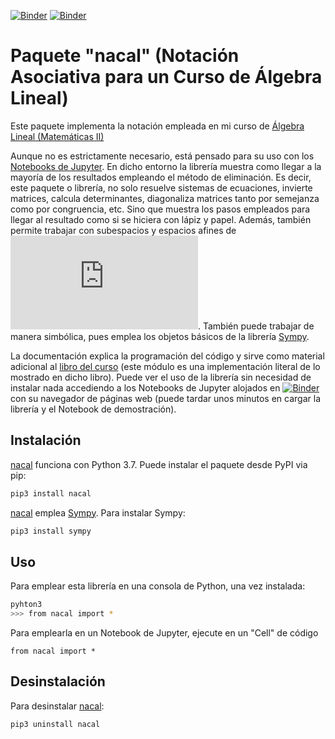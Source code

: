 [![Binder](https://mybinder.org/badge_logo.svg)](https://mybinder.org/v2/gh/mbujosab/nacallib/master?filepath=doc%2FNotebooks%2FNotebook.ipynb)
[![Binder](https://mybinder.org/badge_logo.svg)](https://mybinder.org/v2/gh/mbujosab/nacal-Jupyter-Notebooks/master)

# Paquete "nacal" (Notación Asociativa para un Curso de Álgebra Lineal)

Este paquete implementa la notación empleada en mi curso de [Álgebra Lineal (Matemáticas II)](https://www.ucm.es/fundamentos-analisis-economico2/algebra-2)

Aunque no es estrictamente necesario, está pensado para su uso con los [Notebooks de Jupyter](https://jupyter.org/).
En dicho entorno la librería muestra como llegar a la mayoría de los resultados empleando el método de 
eliminación. Es decir, este paquete o librería, no solo resuelve sistemas de ecuaciones, invierte 
matrices, calcula determinantes, diagonaliza matrices tanto por semejanza como por congruencia, etc. 
Sino que muestra los pasos empleados para llegar al resultado como si se hiciera con lápiz y papel. 
Además, también permite trabajar con subespacios y espacios afines de
![equation](https://latex.codecogs.com/gif.latex?%5Cmathbb%7BR%7D%5En). También puede trabajar de 
manera simbólica, pues emplea los objetos básicos de la librería [Sympy](https://www.sympy.org/en/index.html).

La documentación explica la programación del código y sirve como
material adicional al [libro del curso](https://github.com/mbujosab/CursoDeAlgebraLineal)
(este módulo es una implementación literal de lo mostrado en
dicho libro). Puede ver el uso de la librería sin necesidad de
instalar nada accediendo a los Notebooks de Jupyter alojados en
[![Binder](https://mybinder.org/badge_logo.svg)](https://mybinder.org/v2/gh/mbujosab/nacallib/master?filepath=doc%2FNotebooks%2FNotebook.ipynb)
con su navegador de páginas web (puede tardar unos minutos en
cargar la librería y el Notebook de demostración).

## Instalación
[nacal](https://pypi.org/project/nacal/) funciona con Python 3.7. Puede instalar el paquete desde PyPI via pip:

```sh
pip3 install nacal
```

[nacal](https://pypi.org/project/nacal/) emplea [Sympy](https://www.sympy.org/en/index.html). Para instalar Sympy:
```sh
pip3 install sympy
```

## Uso
Para emplear esta librería en una consola de Python, una vez instalada:
```sh
pyhton3
>>> from nacal import *
```

Para emplearla en un Notebook de Jupyter, ejecute en un "Cell" de código
```
from nacal import *
```


## Desinstalación
Para desinstalar [nacal](https://pypi.org/project/nacal/):

```sh
pip3 uninstall nacal
```
